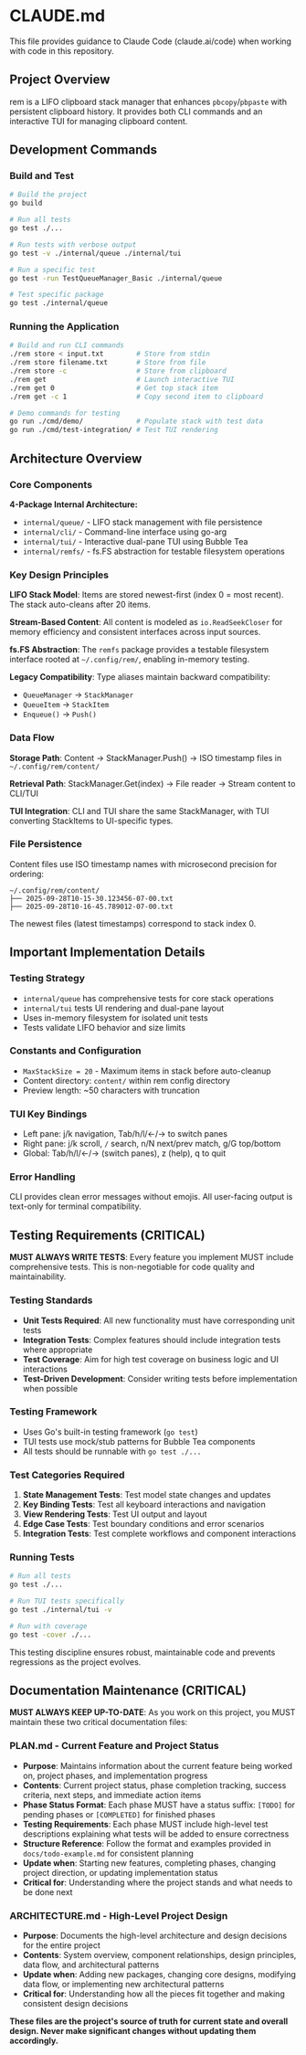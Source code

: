 # CLAUDE.md

This file provides guidance to Claude Code (claude.ai/code) when working with code in this repository.

## Project Overview

rem is a LIFO clipboard stack manager that enhances `pbcopy`/`pbpaste` with persistent clipboard history. It provides both CLI commands and an interactive TUI for managing clipboard content.

## Development Commands

### Build and Test
```bash
# Build the project
go build

# Run all tests
go test ./...

# Run tests with verbose output
go test -v ./internal/queue ./internal/tui

# Run a specific test
go test -run TestQueueManager_Basic ./internal/queue

# Test specific package
go test ./internal/queue
```

### Running the Application
```bash
# Build and run CLI commands
./rem store < input.txt        # Store from stdin
./rem store filename.txt       # Store from file
./rem store -c                 # Store from clipboard
./rem get                      # Launch interactive TUI
./rem get 0                    # Get top stack item
./rem get -c 1                 # Copy second item to clipboard

# Demo commands for testing
go run ./cmd/demo/             # Populate stack with test data
go run ./cmd/test-integration/ # Test TUI rendering
```

## Architecture Overview

### Core Components

**4-Package Internal Architecture:**
- `internal/queue/` - LIFO stack management with file persistence
- `internal/cli/` - Command-line interface using go-arg
- `internal/tui/` - Interactive dual-pane TUI using Bubble Tea
- `internal/remfs/` - fs.FS abstraction for testable filesystem operations

### Key Design Principles

**LIFO Stack Model**: Items are stored newest-first (index 0 = most recent). The stack auto-cleans after 20 items.

**Stream-Based Content**: All content is modeled as `io.ReadSeekCloser` for memory efficiency and consistent interfaces across input sources.

**fs.FS Abstraction**: The `remfs` package provides a testable filesystem interface rooted at `~/.config/rem/`, enabling in-memory testing.

**Legacy Compatibility**: Type aliases maintain backward compatibility:
- `QueueManager` → `StackManager`
- `QueueItem` → `StackItem`
- `Enqueue()` → `Push()`

### Data Flow

**Storage Path**: Content → StackManager.Push() → ISO timestamp files in `~/.config/rem/content/`

**Retrieval Path**: StackManager.Get(index) → File reader → Stream content to CLI/TUI

**TUI Integration**: CLI and TUI share the same StackManager, with TUI converting StackItems to UI-specific types.

### File Persistence

Content files use ISO timestamp names with microsecond precision for ordering:
```
~/.config/rem/content/
├── 2025-09-28T10-15-30.123456-07-00.txt
├── 2025-09-28T10-16-45.789012-07-00.txt
```

The newest files (latest timestamps) correspond to stack index 0.

## Important Implementation Details

### Testing Strategy
- `internal/queue` has comprehensive tests for core stack operations
- `internal/tui` tests UI rendering and dual-pane layout
- Uses in-memory filesystem for isolated unit tests
- Tests validate LIFO behavior and size limits

### Constants and Configuration
- `MaxStackSize = 20` - Maximum items in stack before auto-cleanup
- Content directory: `content/` within rem config directory
- Preview length: ~50 characters with truncation

### TUI Key Bindings
- Left pane: j/k navigation, Tab/h/l/←/→ to switch panes
- Right pane: j/k scroll, `/` search, n/N next/prev match, g/G top/bottom
- Global: Tab/h/l/←/→ (switch panes), z (help), q to quit

### Error Handling
CLI provides clean error messages without emojis. All user-facing output is text-only for terminal compatibility.

## Testing Requirements (CRITICAL)

**MUST ALWAYS WRITE TESTS**: Every feature you implement MUST include comprehensive tests. This is non-negotiable for code quality and maintainability.

### Testing Standards
- **Unit Tests Required**: All new functionality must have corresponding unit tests
- **Integration Tests**: Complex features should include integration tests where appropriate
- **Test Coverage**: Aim for high test coverage on business logic and UI interactions
- **Test-Driven Development**: Consider writing tests before implementation when possible

### Testing Framework
- Uses Go's built-in testing framework (`go test`)
- TUI tests use mock/stub patterns for Bubble Tea components
- All tests should be runnable with `go test ./...`

### Test Categories Required
1. **State Management Tests**: Test model state changes and updates
2. **Key Binding Tests**: Test all keyboard interactions and navigation
3. **View Rendering Tests**: Test UI output and layout
4. **Edge Case Tests**: Test boundary conditions and error scenarios
5. **Integration Tests**: Test complete workflows and component interactions

### Running Tests
```bash
# Run all tests
go test ./...

# Run TUI tests specifically
go test ./internal/tui -v

# Run with coverage
go test -cover ./...
```

This testing discipline ensures robust, maintainable code and prevents regressions as the project evolves.

## Documentation Maintenance (CRITICAL)

**MUST ALWAYS KEEP UP-TO-DATE**: As you work on this project, you MUST maintain these two critical documentation files:

### PLAN.md - Current Feature and Project Status
- **Purpose**: Maintains information about the current feature being worked on, project phases, and implementation progress
- **Contents**: Current project status, phase completion tracking, success criteria, next steps, and immediate action items
- **Phase Status Format**: Each phase MUST have a status suffix: `[TODO]` for pending phases or `[COMPLETED]` for finished phases
- **Testing Requirements**: Each phase MUST include high-level test descriptions explaining what tests will be added to ensure correctness
- **Structure Reference**: Follow the format and examples provided in `docs/todo-example.md` for consistent planning
- **Update when**: Starting new features, completing phases, changing project direction, or updating implementation status
- **Critical for**: Understanding where the project stands and what needs to be done next

### ARCHITECTURE.md - High-Level Project Design
- **Purpose**: Documents the high-level architecture and design decisions for the entire project
- **Contents**: System overview, component relationships, design principles, data flow, and architectural patterns
- **Update when**: Adding new packages, changing core designs, modifying data flow, or implementing new architectural patterns
- **Critical for**: Understanding how all the pieces fit together and making consistent design decisions

**These files are the project's source of truth for current state and overall design. Never make significant changes without updating them accordingly.**
